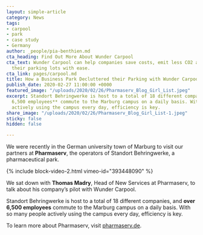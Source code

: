 ```yaml
---
layout: simple-article
category: News
tags:
- carpool
- park
- case study
- Germany
author: _people/pia-benthien.md
cta_heading: Find Out More About Wunder Carpool
cta_text: Wunder Carpool can help companies save costs, emit less CO2 and declutter
  their parking lots with ease.
cta_link: pages/carpool.md
title: How a Business Park Decluttered their Parking with Wunder Carpool
publish_date: 2020-02-27 11:00:00 +0000
featured_image: "/uploads/2020/02/26/Pharmaserv_Blog_Girl_List.jpeg"
excerpt: Standort Behringwerke is host to a total of 18 different companies, and **over
  6,500 employees** commute to the Marburg campus on a daily basis. With so many people
  actively using the campus every day, efficiency is key.
share_image: "/uploads/2020/02/26/Pharmaserv_Blog_Girl_List-1.jpeg"
sticky: false
hidden: false

---
```

We were recently in the German university town of Marburg to visit our partners at **Pharmaserv**, the operators of Standort Behringwerke, a pharmaceutical park.

{% include block-video-2.html vimeo-id="393448090" %}

We sat down with **Thomas Madry**, Head of New Services at Pharmaserv, to talk about his company’s pilot with Wunder Carpool.

Standort Behringwerke is host to a total of 18 different companies, and **over 6,500 employees** commute to the Marburg campus on a daily basis. With so many people actively using the campus every day, efficiency is key.

To learn more about Pharmaserv, visit [pharmaserv.de](https://www.pharmaserv.de/). 